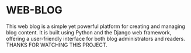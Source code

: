 # WEB-BLOG
This web blog is a simple yet powerful platform for creating and managing blog content. It is built using Python and the Django web framework, offering a user-friendly interface for both blog administrators and readers. THANKS FOR WATCHING THIS PROJECT.

